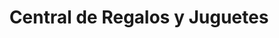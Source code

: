 ---
title: "Central de Regalos y Juguetes"
url: /chiclayo/central-de-regalos-y-juguetes/
shop: Spielzeug
---